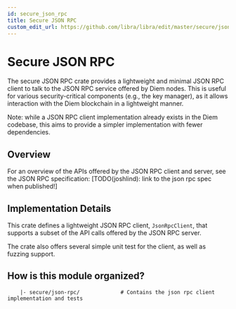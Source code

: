 ```yaml
---
id: secure_json_rpc
title: Secure JSON RPC
custom_edit_url: https://github.com/libra/libra/edit/master/secure/json-rpc/README.md
---
```

# Secure JSON RPC

The secure JSON RPC crate provides a lightweight and minimal JSON RPC client to talk to
the JSON RPC service offered by Diem nodes. This is useful for various security-critical
components (e.g., the key manager), as it allows interaction with the Diem blockchain in a
lightweight manner.

Note: while a JSON RPC client implementation already exists in the Diem codebase, this
aims to provide a simpler implementation with fewer dependencies.

## Overview

For an overview of the APIs offered by the JSON RPC client and server,
see the JSON RPC specification:
[TODO(joshlind): link to the json rpc spec when published!]

## Implementation Details

This crate defines a lightweight JSON RPC client, `JsonRpcClient`, that supports a
subset of the API calls offered by the JSON RPC server.

The crate also offers several simple unit test for the client, as well as fuzzing
support.

## How is this module organized?
```
    |- secure/json-rpc/             # Contains the json rpc client implementation and tests
```
